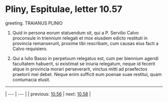 # Pliny, Espitulae, letter 10.57

greeting. TRAIANUS PLINIO



1. Quid in persona eorum statuendum sit, qui a P. Servilio Calvo proconsule in triennium relegati et mox eiusdem edicto restituti in provincia remanserunt, proxime tibi rescribam, cum causas eius facti a Calvo requisiero.



2. Qui a Iulio Basso in perpetuum relegatus est, cum per biennium agendi facultatem habuerit, si existimat se iniuria relegatum, neque id fecerit atque in provincia morari perseverarit, vinctus mitti ad praefectos praetorii mei debet. Neque enim sufficit eum poenae suae restitui, quam contumacia elusit.



---

| --- | --- |
| previous: [10.56](../10.56/) | next: [10.58](../10.58/) |